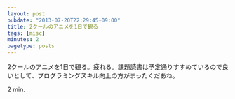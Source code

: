 ```yaml
---
layout: post
pubdate: "2013-07-20T22:29:45+09:00"
title: 2クールのアニメを1日で観る
tags: [misc]
minutes: 2
pagetype: posts
---
```

2クールのアニメを1日で観る。疲れる。課題読書は予定通りすすめているので良いとして、プログラミングスキル向上の方がまったくだあね。

2 min.
